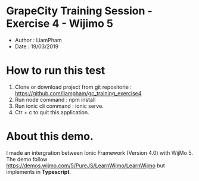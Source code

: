 # GrapeCity Training Session - Exercise 4 - Wijimo 5

- Author : LiamPham
- Date : 19/03/2019

# How to run this test

1. Clone or download project from git repositorie : https://github.com/liampham/gc_training_exercise4
2. Run node command : npm install
3. Run ionic cli command : ionic serve.
4. Ctr + c to quit this application.

# About this demo.

I made an intergration between Ionic Framework (Version 4.0) with WijMo 5. The demo follow https://demos.wijmo.com/5/PureJS/LearnWijmo/LearnWijmo but implements in **Typescript**.